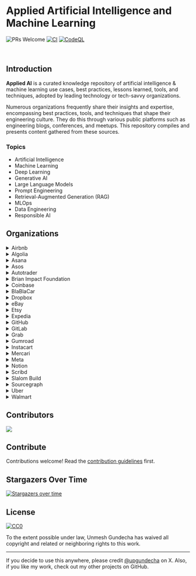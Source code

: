 # Applied Artificial Intelligence and Machine Learning

![PRs Welcome](https://img.shields.io/badge/PRs-welcome-brightgreen.svg?style=flat-square) [![CI](https://github.com/upgundecha/applied-ai/actions/workflows/workflow.yml/badge.svg)](https://github.com/upgundecha/applied-ai/actions/workflows/workflow.yml) [![CodeQL](https://github.com/upgundecha/applied-ai/actions/workflows/codeql.yml/badge.svg)](https://github.com/upgundecha/applied-ai/actions/workflows/codeql.yml)

</br>

## Introduction

__Applied AI__ is a curated knowledge repository of artificial intelligence & machine learning use cases, best practices, lessons learned, tools, and techniques, adopted by leading technology or tech-savvy organizations.

Numerous organizations frequently share their insights and expertise, encompassing best practices, tools, and techniques that shape their engineering culture. They do this through various public platforms such as engineering blogs, conferences, and meetups. This repository compiles and presents content gathered from these sources.

### Topics

* Artificial Intelligence
* Machine Learning
* Deep Learning
* Generative AI
* Large Language Models
* Prompt Engineering
* Retrieval-Augmented Generation (RAG)
* MLOps
* Data Engineering
* Responsible AI

## Organizations

<details>
  <summary>Airbnb</summary>

### Blog Posts

#### 2024

* [Airbnb’s AI-powered photo tour using Vision Transformer](https://medium.com/airbnb-engineering/airbnbs-ai-powered-photo-tour-using-vision-transformer-e470535f76d4)
* [Automation Platform v2: Improving Conversational AI at Airbnb](https://medium.com/airbnb-engineering/automation-platform-v2-improving-conversational-ai-at-airbnb-d86c9386e0cb)
* [Transforming Location Retrieval at Airbnb: A Journey from Heuristics to Reinforcement Learning](https://medium.com/airbnb-engineering/transforming-location-retrieval-at-airbnb-a-journey-from-heuristics-to-reinforcement-learning-d33ffc4ddb8f)
* [Chronon, Airbnb’s ML Feature Platform, Is Now Open Source](https://medium.com/airbnb-engineering/chronon-airbnbs-ml-feature-platform-is-now-open-source-d9c4dba859e8)
* [Airbnb Brandometer: Powering Brand Perception Measurement on Social Media Data with AI](https://medium.com/airbnb-engineering/airbnb-brandometer-powering-brand-perception-measurement-on-social-media-data-with-ai-c83019408051)

#### 2023

* [Prioritizing Home Attributes Based on Guest Interest](https://medium.com/airbnb-engineering/prioritizing-home-attributes-based-on-guest-interest-3c49b827e51a)
* [Learning To Rank Diversely](https://medium.com/airbnb-engineering/learning-to-rank-diversely-add6b1929621)
* [Building Airbnb Categories with ML & Human in the Loop](https://medium.com/airbnb-engineering/building-airbnb-categories-with-ml-human-in-the-loop-35b78a837725)
* [Wisdom of Unstructured Data: Building Airbnb’s Listing Knowledge from Big Text Data](https://medium.com/airbnb-engineering/wisdom-of-unstructured-data-building-airbnbs-listing-knowledge-from-big-text-data-7c533466a63c)

#### 2022

* [How AI Text Generation Models Are Reshaping Customer Support at Airbnb](https://medium.com/airbnb-engineering/how-ai-text-generation-models-are-reshaping-customer-support-at-airbnb-a851db0b4fa3)
* [Intelligent Automation Platform: Empowering Conversational AI and Beyond at Airbnb](https://medium.com/airbnb-engineering/intelligent-automation-platform-empowering-conversational-ai-and-beyond-at-airbnb-869c44833ff2)

#### 2021

* [Automating Data Protection at Scale, Part 2](https://medium.com/airbnb-engineering/automating-data-protection-at-scale-part-2-c2b8d2068216)

#### 2020

* [Improving Deep Learning for Ranking Stays at Airbnb](https://medium.com/airbnb-engineering/improving-deep-learning-for-ranking-stays-at-airbnb-959097638bde)

</details>

<details>
  <summary>Algolia</summary>

### Blog Posts

#### 2024

* [Introducing AI Personalization (𝛽)](https://www.algolia.com/blog/product/introducing-ai-personalization/)
* [How large-language models are changing ecommerce](https://www.algolia.com/blog/ai/llms-changing-ecommerce/)
* [What does it mean for AI search to “understand” customers?](https://www.algolia.com/blog/ecommerce/ai-understands-customers/)
* [The future of B2B is powered by AI. Here’s how to get started.](https://www.algolia.com/blog/ecommerce/the-future-of-b2b-is-powered-by-ai-heres-how-to-get-started/)
* [The definitive guide to semantic search engines](https://www.algolia.com/blog/ai/the-definitive-guide-to-semantic-search-engines/)

#### 2023

* [Feature Spotlight: Query Suggestions](https://www.algolia.com/blog/product/feature-spotlight-query-suggestions/)

</details>

<details>
  <summary>Asana</summary>

### Blog Posts

#### 2024

* [Asana supercharges work management with Claude](https://www.anthropic.com/customers/asana)

</details>

<details>
  <summary>Asos</summary>

### Blog Posts

#### 2024

* [ASOS Tech GenAI Hack: Revolutionising requirements with GenAI](https://medium.com/asos-techblog/asos-gen-ai-hack-day-a-tale-of-innovation-b1583ab545dd)
* [Transforming Recommendations at ASOS](https://medium.com/asos-techblog/transforming-recommendations-at-asos-254b95c6a07a)

</details>

<details>
  <summary>Autotrader</summary>

### Blog Posts

#### 2024

* [Demystifying Large Language Models (LLM101)](https://engineering.autotrader.co.uk/2024/07/04/llm-101.html)
* [To App or Not to App (Rapid Data App Prototyping in the ML Experimentation Cycle)](https://engineering.autotrader.co.uk/2024/06/17/to-app-or-not-to-app-rapid-data-app-prototyping-in-the-ml-experimentation-cycle.html)
* [So many labels, so little time; accelerating our image labelling process](https://engineering.autotrader.co.uk/2024/05/31/image-labels.html)

#### 2023

* [Demonstrating the Value of our Packages](https://engineering.autotrader.co.uk/2023/03/24/demonstrating-the-value-of-our-advertising-packages.html)

#### 2022

* [Real-Time Personalisation of Search Results with Auto Trader's Customer Data Platform](https://engineering.autotrader.co.uk/2022/11/23/real-time-personalisation-of-search-results-with-auto-traders-customer-data-platform.html)

</details>

<details>
  <summary>Brian Impact Foundation</summary>

### Blog Posts

#### 2024

* [Brian Impact Foundation powers their search for the next generation of social innovators with Claude](https://www.anthropic.com/customers/brian-impact-foundation)
 
</details>

<details>
  <summary>Coinbase</summary>

### Blog Posts

#### 2024

* [Coinbase enhances customer support and operational efficiency with Claude](https://www.anthropic.com/customers/coinbase)

</details>

<details>
  <summary>BlaBlaCar</summary>

### Blog Posts

#### 2023

* [How we used machine learning to fight fraud at BlaBlaCar — Part 1](https://medium.com/blablacar/how-we-used-machine-learning-to-fight-fraud-at-blablacar-part-1-3b976c9dcdf6)
* [How we built our machine learning pipeline to fight fraud at BlaBlaCar — Part 2](https://medium.com/blablacar/how-we-built-our-machine-learning-pipeline-to-fight-fraud-at-blablacar-part-2-476335f459b4)
* [How BlaBlaCar leverages machine learning to match passengers and drivers - Part 2](https://medium.com/blablacar/how-blablacar-leverages-machine-learning-to-match-passengers-and-drivers-part-2-5c69c7dd5105)
* [How BlaBlaCar leverages machine learning to match passengers and drivers - Part 1](https://medium.com/blablacar/how-blablacar-matches-passengers-and-drivers-with-machine-learning-1cf151451f)

</details>

<details>
  <summary>Dropbox</summary>

### Blog Posts

#### 2024

* [Bye Bye Bye...: Evolution of repeated token attacks on ChatGPT models](https://dropbox.tech/machine-learning/bye-bye-bye-evolution-of-repeated-token-attacks-on-chatgpt-models)
* [Bringing AI-powered answers and summaries to file previews on the web](https://dropbox.tech/machine-learning/bringing-ai-powered-answers-and-summaries-to-file-previews-on-the-web)
* [From AI to sustainability, why our latest data centers use 400G networking](https://dropbox.tech/infrastructure/from-ai-to-sustainability-why-our-latest-data-centers-use-400g-networking)

#### 2023

* [Putting everything in its right place with ML-powered file organization](https://dropbox.tech/machine-learning/smart-move-ml-ai-file-organization-automation)
* [Is this a date? Using ML to identify date formats in file names](https://dropbox.tech/machine-learning/using-ml-to-identify-date-formats-in-file-names)
* [Dont you (forget NLP): Prompt injection with control characters in ChatGPT](https://dropbox.tech/machine-learning/prompt-injection-with-control-characters-openai-chatgpt-llm)
* [Accelerating our A/B experiments with machine learning](https://dropbox.tech/machine-learning/accelerating-our-a-b-experiments-with-machine-learning-xr)

#### 2021

* [Optimizing payments with machine learning](https://dropbox.tech/machine-learning/optimizing-payments-with-machine-learning)
* [How image search works at Dropbox](https://dropbox.tech/machine-learning/how-image-search-works-at-dropbox)
* [Cannes: How ML saves us $1.7M a year on document previews](https://dropbox.tech/machine-learning/cannes--how-ml-saves-us--1-7m-a-year-on-document-previews)

</details>

<details>
  <summary>eBay</summary>

### Blog Posts

#### 2024

* [Background Enhancement Tool Turns Any Photo Into a Studio-Quality Product Image](https://innovation.ebayinc.com/tech/features/background-swap-tool-turns-any-photo-into-a-studio-quality-product-image/)
* [eBay's Responsible AI Principles](https://innovation.ebayinc.com/tech/features/ebays-responsible-ai-principles/)
* [Cutting Through the Noise: Three Things We've Learned About Generative AI and Developer Productivity](https://innovation.ebayinc.com/tech/features/cutting-through-the-noise-three-things-weve-learned-about-generative-ai-and-developer-productivity/)
* [Podcast: Nitzan Mekel-Bobrov on AI, the Future of Shopping Online, and the Value of Building In-House](https://innovation.ebayinc.com/tech/features/nitzan-mekel-bobrov-on-ai-and-the-future-of-shopping-online-the-value-of-building-in-house-and-more/)

#### 2023

* [New Social Caption Generator Uses AI to Help Sellers Post More Easily](https://innovation.ebayinc.com/tech/product/new-social-caption-generator-uses-ai-to-help-sellers-post-more-easily/)
* [eBay Exec on How Artificial Intelligence Will Bring a ‘Paradigm Shift’ to Ecommerce](https://innovation.ebayinc.com/tech/product/ebay-exec-on-how-artificial-intelligence-will-bring-a-paradigm-shift-to-ecommerce/)
* [‘Magical’ Listing Tool Harnesses the Power of AI to Make Selling on eBay Faster, Easier, and More Accurate](https://innovation.ebayinc.com/tech/features/magical-listing-tool-harnesses-the-power-of-ai-to-make-selling-on-ebay-faster-easier-and-more-accurate/)
* [Evolving Recommendations: A Personalized User-Based Ranking Model](https://innovation.ebayinc.com/tech/engineering/evolving-recommendations-a-personalized-user-based-ranking-model/)
* [Beyond Words: How Multimodal Embeddings Elevate eBay's Product Recommendations](https://innovation.ebayinc.com/tech/engineering/beyond-words-how-multimodal-embeddings-elevate-ebays-product-recommendations/)
* [eBay Execs Talk Generative AI and Computer Vision at VentureBeat Transform Conference](https://innovation.ebayinc.com/tech/engineering/ebay-execs-talk-generative-ai-and-computer-vision-at-venturebeat-transform-conference/)
* [eBay’s Blazingly Fast Billion-Scale Vector Similarity Engine](https://innovation.ebayinc.com/tech/engineering/ebays-blazingly-fast-billion-scale-vector-similarity-engine/)
* [How eBay Created a Language Model With Three Billion Item Titles](https://innovation.ebayinc.com/tech/engineering/how-ebay-created-a-language-model-with-three-billion-item-titles/)

#### 2022

* [Sherlock.io: An Upgraded Machine Learning Monitoring System](https://innovation.ebayinc.com/tech/engineering/sherlock.io-an-upgraded-machine-learning-monitoring-system/)
* [Improving Shopping Recommendations for Customers Through eBay’s Relevance Cascade Model](https://innovation.ebayinc.com/tech/engineering/improving-shopping-recommendations-for-customers-through-ebays-relevance-cascade-model/)
* [Building a Deep Learning Based Retrieval System for Personalized Recommendations](https://innovation.ebayinc.com/tech/engineering/building-a-deep-learning-based-retrieval-system-for-personalized-recommendations/)

</details>

<details>
  <summary>Etsy</summary>

### Blog Posts

#### 2024

* [Efficient Visual Representation Learning And Evaluation](https://www.etsy.com/codeascraft/efficient-visual-representation-learning-and-evaluation)

#### 2023

* [How We Built a Multi-Task Canonical Ranker for Recommendations at Etsy](https://www.etsy.com/uk/codeascraft/how-we-built-a-multi-task-canonical-ranker-for-recommendations-at-etsy)
* [Leveraging Real-Time User Actions to Personalize Etsy Ads - Research Paper](https://arxiv.org/pdf/2302.01255.pdf)
* [From Image Classification to Multitask Modeling: Building Etsy’s Search by Image Feature](https://www.etsy.com/codeascraft/from-image-classification-to-multitask-modeling-building-etsys-search-by-image-feature)
* [Leveraging Real-Time User Actions to Personalize Etsy Ads](https://www.etsy.com/uk/codeascraft/leveraging-real-time-user-actions-to-personalize-etsy-ads)

#### 2022

* [Deep Learning for Search Ranking at Etsy](https://www.etsy.com/uk/codeascraft/deep-learning-for-search-ranking-at-etsy)

</details>

<details>
  <summary>Expedia</summary>

### Blog Posts

#### 2024

* [Learning Embeddings for Lodging Travel Concepts](https://medium.com/expedia-group-tech/learning-embeddings-for-lodging-travel-concepts-99165700cdbd)
* [Traveling Just Got a Lot Smarter with Romie](https://medium.com/expedia-group-tech/traveling-just-got-a-whole-lot-smarter-with-romie-dfb9b21c07c5)
* [Choosing the Right Candidates for Lodging Ranking](https://medium.com/expedia-group-tech/choosing-the-right-candidates-for-lodging-ranking-d0841bf40c0e)

#### 2023

* [Using Synthetic Search Data for Flights Price Forecasting](https://medium.com/expedia-group-tech/using-synthetic-search-data-for-flights-price-forecasting-4cf3277afdaf)
* [Expedia Group’s Customer Lifetime Value Prediction Model](https://medium.com/expedia-group-tech/expedia-groups-customer-lifetime-value-prediction-model-7927cdd44342)
* [Generating Diverse Travel Recommendations](https://medium.com/expedia-group-tech/generating-diverse-travel-recommendations-76688f49c812)
* [Increasing Travelers’ Engagement Through Price Alerts](https://medium.com/expedia-group-tech/increasing-travelers-engagement-through-relevant-price-alerts-at-expedia-group-75aa6a377864)
* [Candidate Generation Using a Two Tower Approach With Expedia Group Traveler Data](https://medium.com/expedia-group-tech/candidate-generation-using-a-two-tower-approach-with-expedia-group-traveler-data-ca6a0dcab83e)

#### 2022

* [Categorising Customer Feedback Using Unsupervised Learning](https://medium.com/expedia-group-tech/categorising-customer-feedback-using-unsupervised-learning-8608c1e62d48)
* [How to Optimise Rankings with Cascade Bandits](https://medium.com/expedia-group-tech/how-to-optimise-rankings-with-cascade-bandits-5d92dfa0f16b)

#### 2021

* [Personalized Ranking Model for Lodging](https://medium.com/expedia-group-tech/personalized-ranking-model-for-lodging-5be43ae975fe)

</details>

<details>
  <summary>GitHub</summary>

### Blogs

#### 2024

* [Unlocking the power of unstructured data with RAG](https://github.blog/2024-06-13-unlocking-the-power-of-unstructured-data-with-rag/)
* [What is retrieval-augmented generation, and what does it do for generative AI?](https://github.blog/2024-04-04-what-is-retrieval-augmented-generation-and-what-does-it-do-for-generative-ai/)
* [Hard and soft skills for developers coding in the age of AI](https://github.blog/2024-03-07-hard-and-soft-skills-for-developers-coding-in-the-age-of-ai/)
* [How AI code generation works](https://github.blog/2024-02-22-how-ai-code-generation-works/)
* [Fixing security vulnerabilities with AI](https://github.blog/2024-02-14-fixing-security-vulnerabilities-with-ai/)
* [A developer’s second brain: Reducing complexity through partnership with AI](https://github.blog/2024-01-17-a-developers-second-brain-reducing-complexity-through-partnership-with-ai/)

#### 2023

* [How we’re experimenting with LLMs to evolve GitHub Copilot](https://github.blog/2023-12-06-how-were-experimenting-with-llms-to-evolve-github-copilot/)
* [The architecture of today’s LLM applications](https://github.blog/2023-10-30-the-architecture-of-todays-llm-applications/)
* [Demystifying LLMs: How they can do things they weren’t trained to do](https://github.blog/2023-10-27-demystifying-llms-how-they-can-do-things-they-werent-trained-to-do/)
* [How to build an enterprise LLM application: Lessons from GitHub Copilot](https://github.blog/2023-09-06-how-to-build-an-enterprise-llm-application-lessons-from-github-copilot/)
* [A developer’s guide to prompt engineering and LLMs](https://github.blog/2023-07-17-prompt-engineering-guide-generative-ai-llms/)
* [Inside GitHub: Working with the LLMs behind GitHub Copilot](https://github.blog/2023-05-17-inside-github-working-with-the-llms-behind-github-copilot/)
* [How companies are boosting productivity with generative AI](https://github.blog/2023-05-09-how-companies-are-boosting-productivity-with-generative-ai/)
* [How generative AI is changing the way developers work](https://github.blog/2023-04-14-how-generative-ai-is-changing-the-way-developers-work/)
* [Generative AI-enabled compliance for software development](https://github.blog/2023-04-11-generative-ai-enabled-compliance-for-software-development/)
* [What developers need to know about generative AI](https://github.blog/2023-04-07-what-developers-need-to-know-about-generative-ai/)

#### 2022

* [Exciting new GitHub features powering machine learning](https://github.blog/2022-11-22-exciting-new-github-features-powering-machine-learning/)

</details>

<details>
  <summary>GitLab</summary>

### Blog Posts

#### 2024

* [GitLab enhances productivity with Claude](https://www.anthropic.com/customers/gitlab-enterprise)
* [Building GitLab with GitLab: A multi-region service to deliver AI features](https://about.gitlab.com/blog/2024/09/12/building-gitlab-with-gitlab-a-multi-region-service-to-deliver-ai-features/)

</details>

<details>
  <summary>Grab</summary>

### Blog Posts

#### 2024

* [LLM-assisted vector similarity search](https://engineering.grab.com/llm-assisted-vector-similarity-search)
* [Leveraging RAG-powered LLMs for Analytical Tasks](https://engineering.grab.com/transforming-the-analytics-landscape-with-RAG-powered-LLM)
* [Evolution of Catwalk: Model serving platform at Grab](https://engineering.grab.com/catwalk-evolution)
* [Enabling conversational data discovery with LLMs at Grab](https://engineering.grab.com/hubble-data-discovery)
* [Unveiling the process: The creation of our powerful campaign builder](https://engineering.grab.com/the-creation-of-our-powerful-campaign-builder)
* [LLM-powered data classification for data entities at scale](https://engineering.grab.com/llm-powered-data-classification)

</details>

<details>
  <summary>Gumroad</summary>

### Blog Posts

#### 2024

* [Gumroad’s customer support team ships code with Claude](https://www.anthropic.com/customers/gumroad)

</details>

<details>
  <summary>Instacart</summary>

### Blog Posts

#### 2024

* [Enhancing FoodStorm with AI Image Generation](https://tech.instacart.com/enhancing-foodstorm-with-ai-image-generation-d76a74867fa4)
* [Distinguished Speaker Series with Ping Li: ML-Enhanced Sparse Vector Search with Privacy Protection](https://tech.instacart.com/distinguished-speaker-series-with-ping-li-ml-enhanced-sparse-vector-search-with-privacy-protection-5b5b27dc9c0b)
* [Unveiling the Core of Instacart’s Griffin 2.0: A Deep Dive Into the Model Serving Platform](https://tech.instacart.com/unveiling-the-core-of-instacarts-griffin-2-0-a-deep-dive-into-the-model-serving-platform-4a7298c0a54e)
* [Unlocking Efficiency: How Ava Became Our AI Productivity Partner](https://tech.instacart.com/unlocking-efficiency-how-ava-became-our-ai-productivity-partner-f1a560686361)

#### 2023

* [One model to serve them all](https://tech.instacart.com/one-model-to-serve-them-all-0eb6bf60b00d)
* [Monte Carlo, Puppetry and Laughter: The Unexpected Joys of Prompt Engineering](https://tech.instacart.com/monte-carlo-puppetry-and-laughter-the-unexpected-joys-of-prompt-engineering-4b9272e0c4eb)
* [Unveiling the Core of Instacart’s Griffin 2.0: A Deep Dive into the Machine Learning Training Platform](https://tech.instacart.com/unveiling-the-core-of-instacarts-griffin-2-0-8ecb310c8d32)
* [Introducing Griffin 2.0: Instacart’s Next-Gen ML Platform](https://tech.instacart.com/introducing-griffin-2-0-instacarts-next-gen-ml-platform-b7331e73b8d7)
* [Scaling Productivity with Ava — Instacart’s Internal AI Assistant](https://tech.instacart.com/scaling-productivity-with-ava-instacarts-internal-ai-assistant-ed7f02558d84)
* [Supercharging ML/AI Foundations at Instacart](https://tech.instacart.com/supercharging-ml-ai-foundations-at-instacart-d48214a2b511)
* [Adopting dbt as the Data Transformation Tool at Instacart](https://tech.instacart.com/adopting-dbt-as-the-data-transformation-tool-at-instacart-36c74bc407df)
* [The Next Era of Data at Instacart](https://tech.instacart.com/the-next-era-of-data-at-instacart-e081d8dfa162)
* [How Instacart Modernized the Prediction of Real Time Availability for Hundreds of Millions of Items While Saving Costs](https://tech.instacart.com/how-instacart-modernized-the-prediction-of-real-time-availability-for-hundreds-of-millions-of-items-59b2a82c89fe)

</details>

<details>
  <summary>Mercari</summary>

### Blog Posts

#### 2024

* [Fine-Tuning an LLM to Extract Dynamically Specified Attributes](https://engineering.mercari.com/en/blog/entry/20240913-fine-tuning-an-llm-to-extract-dynamically-specified-attributes/)
* [LMM based Approach to Large-scale Item Category Classification](https://engineering.mercari.com/en/blog/entry/20240411-large-scale-item-categoraization-using-llm/)

#### 2023

* [LM-based query categorization for query understanding](https://engineering.mercari.com/en/blog/entry/20231222-language-model-based-query-categorization-for-query-understanding/)
* [Leveraging LLMs in Production: Looking Back, Going Forward](https://engineering.mercari.com/en/blog/entry/20231219-leveraging-llms-in-production-looking-back-going-forward/)
* [The Bitter Lesson about Engineers in a ChatGPT World](https://engineering.mercari.com/en/blog/entry/20231128-the-bitter-lesson-about-engineers-in-a-chatgpt-world/)
* [Putting the Voice of Customers into the Software Development Process](https://engineering.mercari.com/en/blog/entry/20231017-putting-the-voice-of-customers-into-the-software-development-process/)
* [Mercari’s Journey Integrating AI & Search at Berlin Buzzwords 2023](https://engineering.mercari.com/en/blog/entry/20230626-mercaris-journey-integrating-ai-search-at-berlin-buzzwords-2023/)
* [Improving Item Recommendation Accuracy Using Collaborative Filtering and Vector Search Engine](https://engineering.mercari.com/en/blog/entry/20230612-cf-similar-item/)
* [Model management for client side ML powered by Firebase](https://engineering.mercari.com/en/blog/entry/20230417-model-management-for-client-side-ml-powered-by-firebase/)
* [The Journey to Machine-Learned Re-ranking](https://engineering.mercari.com/en/blog/entry/20230101-the-journey-to-machine-learned-re-ranking/)
* [Do We Need Engineers in a ChatGPT World?](https//engineering.mercari.com/en/blog/entry/20221215-do-we-need-engineers-in-a-chatgpt-world/)

</details>

<details>
  <summary>Meta</summary>

### Blog Posts

### Meta AI Blog and Research Papers

* Various AI/ML research papers submitted by Meta are available [here](https://ai.meta.com/results/?content_types%5B0%5D=publication)
* [Meta AI blog](https://ai.meta.com/blog/)

#### 2024

* [Leveraging AI for efficient incident response](https://engineering.fb.com/2024/06/24/data-infrastructure/leveraging-ai-for-efficient-incident-response/)
* [Maintaining large-scale AI capacity at Meta](https://engineering.fb.com/2024/06/12/production-engineering/maintaining-large-scale-ai-capacity-meta/)
* [Our next-generation Meta Training and Inference Accelerator](https://ai.meta.com/blog/next-generation-meta-training-inference-accelerator-AI-MTIA/)
* [PVF: A novel metric for understanding AI systems’ vulnerability against SDCs in model parameters](https://engineering.fb.com/2024/06/19/data-infrastructure/parameter-vulnerability-factor-pvf-ai-silent-data-corruption/)
* [Optimizing RTC bandwidth estimation with machine learning](https://engineering.fb.com/2024/03/20/networking-traffic/optimizing-rtc-bandwidth-estimation-machine-learning/)
* [Logarithm: A logging engine for AI training workflows and services](https://engineering.fb.com/2024/03/18/data-infrastructure/logarithm-logging-engine-ai-training-workflows-services-meta/)
* [Building Meta’s GenAI Infrastructure](https://engineering.fb.com/2024/03/12/data-center-engineering/building-metas-genai-infrastructure/)
* [Improving machine learning iteration speed with faster application build and packaging](https://engineering.fb.com/2024/01/29/ml-applications/improving-machine-learning-iteration-speed-with-faster-application-build-and-packaging/)
* [Lazy is the new fast: How Lazy Imports and Cinder accelerate machine learning at Meta](https://engineering.fb.com/2024/01/18/developer-tools/lazy-imports-cinder-machine-learning-meta/)
* [How Meta is advancing GenAI](https://engineering.fb.com/2024/01/11/ml-applications/meta-advancing-genai/)
* [Serverless Jupyter Notebooks at Meta](https://engineering.fb.com/2024/06/10/data-infrastructure/serverless-jupyter-notebooks-bento-meta/)
* [Building custom silicon for the future of AI](https://www.metacareers.com/life/building-custom-silicon-for-the-future-of-ai/?ref=engineering.fb.com)

#### 2023

* [Introducing Code Llama, a state-of-the-art large language model for coding](https://ai.meta.com/blog/code-llama-large-language-model-coding/)
* [Watch: Meta’s engineers on building network infrastructure for AI](https://engineering.fb.com/2023/11/15/networking-traffic/watch-metas-engineers-on-building-network-infrastructure-for-ai/)
* [How Meta is creating custom silicon for AI](https://engineering.fb.com/2023/10/18/ml-applications/meta-ai-custom-silicon-olivia-wu/)
* [AI debugging at Meta with HawkEye](https://engineering.fb.com/2023/12/19/data-infrastructure/hawkeye-ai-debugging-meta/)
* [Arcadia: An end-to-end AI system performance simulator](https://engineering.fb.com/2023/09/07/data-infrastructure/arcadia-end-to-end-ai-system-performance-simulator/)
* [MTIA v1: Meta’s first-generation AI inference accelerator](https://ai.meta.com/blog/meta-training-inference-accelerator-AI-MTIA/)

#### 2022

* [Scaling data ingestion for machine learning training at Meta](https://engineering.fb.com/2022/09/19/ml-applications/data-ingestion-machine-learning-training-meta/)

#### 2021

* [Fully Sharded Data Parallel: faster AI training with fewer GPUs](https://engineering.fb.com/2021/07/15/open-source/fsdp/)
* [Asicmon: A platform agnostic observability system for AI accelerators](https://engineering.fb.com/2021/06/28/data-center-engineering/asicmon/)
* [How machine learning powers Facebook’s News Feed ranking algorithm](https://engineering.fb.com/2021/01/26/ml-applications/news-feed-ranking/)

</details>

<details>
  <summary>Notion</summary>

### Blog Posts

#### 2024

* [Notion creates more intelligent workspaces with Claude](https://www.anthropic.com/customers/notion)
* [AI is the new plastic](https://www.notion.so/blog/ai-is-the-new-plastic)
* [Meet the new Notion AI. Get to know what it can do for you.](https://www.notion.so/blog/meet-the-new-notion-ai)

</details>

<details>
  <summary>Scribd</summary>

### Blog Posts

#### 2024

* [Scribd, Inc. boosts content discovery and engagement with Claude](https://www.anthropic.com/customers/scribd)

</details>

<details>
  <summary>Slalom Build</summary>

### Blog Posts

#### 2024

* [The Secret to Success in Large-Scale Data Engineering Projects](https://medium.com/slalom-build/the-secret-to-success-in-large-scale-data-engineering-projects-b4698223c1cc)
* [Generative AI Prompt Engineering: A Balancing Act](https://medium.com/slalom-build/generative-ai-prompt-engineering-a-balancing-act-3c9b2847d14c)
* [RAG for Quality Engineers](https://medium.com/slalom-build/rag-for-quality-engineers-c5f0828292b1)
* [Feeding AI Models with Slack Data](https://medium.com/slalom-build/feeding-ai-models-with-slack-data-8106550f6485)
* [Keeping the Human in the Loop](https://medium.com/slalom-build/keeping-the-human-in-the-loop-43fe975529db)

#### 2023

* [Elevating Conversational AI with Dynamic Data and APIs via OpenAI Function Calling](https://medium.com/slalom-build/elevating-conversational-ai-with-dynamic-data-and-apis-via-openai-function-calling-cad556c01ccf)
* [Behind the Large Language Models: Word Embedding](https://medium.com/slalom-build/behind-the-large-language-models-word-embedding-a19587cc8cd4)

</details>

<details>
  <summary>Sourcegraph</summary>

### Blog Posts

#### 2024

* [Sourcegraph enhances the intelligence and speed of their AI-powered coding assistant with Claude](https://www.anthropic.com/customers/sourcegraph)



</details>

<details>
  <summary>Uber</summary>

### Blog Posts

#### 2024

* [Open Source and In-House: How Uber Optimizes LLM Training](https://www.uber.com/en-IN/blog/open-source-and-in-house-how-uber-optimizes-llm-training/?uclick_id=196a1a2f-a8bd-4775-b284-b1474fb56140)
* [Genie: Uber’s Gen AI On-Call Copilot](https://www.uber.com/en-IN/blog/genie-ubers-gen-ai-on-call-copilot/?uclick_id=196a1a2f-a8bd-4775-b284-b1474fb56140)
* [QueryGPT – Natural Language to SQL Using Generative AI](https://www.uber.com/en-IN/blog/query-gpt/?uclick_id=196a1a2f-a8bd-4775-b284-b1474fb56140)
* [Personalized Marketing at Scale: Uber’s Out-of-App Recommendation System](https://www.uber.com/en-GB/blog/personalized-marketing-at-scale/)
* [DataK9: Auto-categorizing an exabyte of data at field level through AI/ML](https://www.uber.com/en-SG/blog/auto-categorizing-data-through-ai-ml/?uclick_id=cf07346d-69fb-4a27-b296-493734813d6a)
* [From Predictive to Generative – How Michelangelo Accelerates Uber’s AI Journey](https://www.uber.com/en-SG/blog/from-predictive-to-generative-ai/?uclick_id=cf07346d-69fb-4a27-b296-493734813d6a)
* [DragonCrawl: Generative AI for High-Quality Mobile Testing](https://www.uber.com/en-SG/blog/generative-ai-for-high-quality-mobile-testing/?uclick_id=cf07346d-69fb-4a27-b296-493734813d6a)
* [Scaling AI/ML Infrastructure at Uber](https://www.uber.com/en-SG/blog/scaling-ai-ml-infrastructure-at-uber/?uclick_id=cf07346d-69fb-4a27-b296-493734813d6a)
* [Stopping Uber Fraudsters Through Risk Challenges](https://www.uber.com/en-GB/blog/stopping-uber-fraudsters-through-risk-challenges/)
* [Model Excellence Scores: A Framework for Enhancing the Quality of Machine Learning Systems at Scale](https://www.uber.com/en-SG/blog/enhancing-the-quality-of-machine-learning-systems-at-scale/?uclick_id=cf07346d-69fb-4a27-b296-493734813d6a)

#### 2023

* [The Transformative Power of Generative AI in Software Development: Lessons from Uber’s Tech-Wide Hackathon](https://www.uber.com/en-SG/blog/the-transformative-power-of-generative-ai/?uclick_id=cf07346d-69fb-4a27-b296-493734813d6a)
* [Innovative Recommendation Applications Using Two Tower Embeddings at Uber](https://www.uber.com/en-SG/blog/innovative-recommendation-applications-using-two-tower-embeddings/?uclick_id=cf07346d-69fb-4a27-b296-493734813d6a)
* [Demand and ETR Forecasting at Airports](https://www.uber.com/en-GB/blog/demand-and-etr-forecasting-at-airports/)
* [Risk Entity Watch – Using Anomaly Detection to Fight Fraud](https://www.uber.com/en-IN/blog/risk-entity-watch/?uclick_id=9c4355d3-795f-4b1d-b18e-4b8b4c8ed29f)
* [Accelerating Advertising Optimization: Unleashing the Power of Ads Simulation](https://www.uber.com/en-SG/blog/unleashing-the-power-of-ads-simulation/?uclick_id=92508acc-3a86-4fcc-bc5f-ba1799e3055e)
* [uVitals – An Anomaly Detection & Alerting System](https://www.uber.com/en-GB/blog/uvitals-an-anomaly-detection-alerting-system/)

#### 2022

* [Project RADAR: Intelligent Early Fraud Detection System with Humans in the Loop](https://www.uber.com/en-GB/blog/project-radar-intelligent-early-fraud-detection/)
* [DeepETA: How Uber Predicts Arrival Times Using Deep Learning](https://www.uber.com/en-GB/blog/deepeta-how-uber-predicts-arrival-times/)
* [Uber’s Real-Time Document Check](https://www.uber.com/en-GB/blog/ubers-real-time-document-check/)
* [How Uber Optimizes the Timing of Push Notifications using ML and Linear Programming](https://www.uber.com/en-SG/blog/how-uber-optimizes-push-notifications-using-ml/)
* [ML Education at Uber: Program Design and Outcomes](https://www.uber.com/en-SG/blog/ml-education-at-uber-program-design-and-outcomes/?uclick_id=cf07346d-69fb-4a27-b296-493734813d6a)
* [ML Education at Uber: Frameworks Inspired by Engineering Principles](https://www.uber.com/en-SG/blog/ml-education-at-uber/?uclick_id=cf07346d-69fb-4a27-b296-493734813d6a)

#### 2021

* [Applying Machine Learning in Internal Audit with Sparsely Labeled Data](https://www.uber.com/en-GB/blog/ml-internal-audit/)

</details>

<details>
  <summary>Walmart</summary>

### Blog Posts

#### 2024

* [AI-Driven Continuous Monitoring: The Future of Third-Party Risk Management](https://medium.com/walmartglobaltech/ai-driven-continuous-monitoring-the-future-of-third-party-risk-management-01e40e789d99)
* [Build your own GPT (BYO-GPT)](https://medium.com/walmartglobaltech/build-your-own-gpt-byo-gpt-bb440c98d36f)
* [Textual Titans: A Large Language Model Odyssey](https://medium.com/walmartglobaltech/textual-titans-a-large-language-model-odyssey-d36eab1e2743)
* [Evaluation of RAG Metrics using RAGA](https://medium.com/walmartglobaltech/evaluation-of-rag-metrics-using-raga-0cd9bf001a76)
* [Deploying RAGs in production — Part 2](https://medium.com/walmartglobaltech/deploying-rags-in-production-part-2-ae36f723c0c7)
* [Deploying RAGs in production — Part 1](https://medium.com/walmartglobaltech/deploying-rags-in-production-part-1-b31e566f81b8)
* [Extracting Product Attributes from PDFs using PAE Framework](https://medium.com/walmartglobaltech/extracting-product-attributes-from-pdfs-using-pae-framework-17889c73fdd4)
* [Augmentation Techniques for Imbalanced text Classification](https://medium.com/walmartglobaltech/augmentation-techniques-for-imbalanced-text-classification-f0d29c0f8ce1)
* [Transforming Text Classification with Semantic Search Techniques — Faiss](https://medium.com/walmartglobaltech/transforming-text-classification-with-semantic-search-techniques-faiss-c413f133d0e2)

#### 2023

* [Machine Learning Platform at Walmart](https://medium.com/walmartglobaltech/machine-learning-platform-at-walmart-b06819825ef7)
* [Training Large Language Model (LLM) on your data](https://medium.com/walmartglobaltech/training-large-language-model-llm-on-your-data-2139eaad5f4f)

#### 2022

* [Saving and Retrieving ML Models Using PySpark in Cloud Platform](https://medium.com/walmartglobaltech/saving-and-retrieving-ml-models-using-pyspark-in-cloud-platform-d8b1db9e91b1)

</details>

## Contributors

<a href="https://github.com/upgundecha/applied-ai/graphs/contributors">
  <img src="https://contributors-img.web.app/image?repo=upgundecha/applied-ai" />
</a>

## Contribute

Contributions welcome! Read the [contribution guidelines](contributing.md) first.

## Stargazers Over Time

[![Stargazers over time](https://starchart.cc/upgundecha/applied-ai.svg?background=%23FFFFFF&axis=%23333333&line=%23139a15)](https://starchart.cc/upgundecha/applied-ai)

## License

[![CC0](https://mirrors.creativecommons.org/presskit/buttons/88x31/svg/cc-zero.svg)](https://creativecommons.org/publicdomain/zero/1.0)

To the extent possible under law, Unmesh Gundecha has waived all copyright and
related or neighboring rights to this work.

---

If you decide to use this anywhere, please credit [@upgundecha](https://www.x.com/upgundecha) on X. Also, if you like my work, check out my other projects on GitHub.
